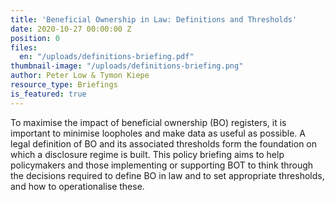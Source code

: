 ```yaml
---
title: 'Beneficial Ownership in Law: Definitions and Thresholds'
date: 2020-10-27 00:00:00 Z
position: 0
files:
  en: "/uploads/definitions-briefing.pdf"
thumbnail-image: "/uploads/definitions-briefing.png"
author: Peter Low & Tymon Kiepe
resource_type: Briefings
is_featured: true
---
```


To maximise the impact of beneficial ownership (BO) registers, it is important to
minimise loopholes and make data as useful as possible. A legal definition of BO
and its associated thresholds form the foundation on which a disclosure regime
is built. This policy briefing aims to help policymakers and those implementing
or supporting BOT to think through the decisions required to define BO in law and
to set appropriate thresholds, and how to operationalise these.
